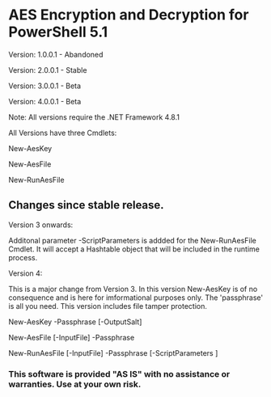 # AES Encryption and Decryption for PowerShell 5.1

Version: 1.0.0.1 - Abandoned

Version: 2.0.0.1 - Stable

Version: 3.0.0.1 - Beta

Version: 4.0.0.1 - Beta

Note: All versions require the .NET Framework 4.8.1

All Versions have three Cmdlets:

New-AesKey

New-AesFile

New-RunAesFile

## Changes since stable release.

Version 3 onwards:

Additonal parameter -ScriptParameters is addded for the New-RunAesFile Cmdlet.  It will accept a Hashtable object that will be included in the runtime process.

Version 4: 

This is a major change from Version 3. In this version New-AesKey is of no consequence and is here for imformational purposes only. The 'passphrase' is all you need. This version includes file tamper protection.

New-AesKey -Passphrase <string> [-OutputSalt] 

New-AesFile [-InputFile] <string> -Passphrase <string> 

New-RunAesFile [-InputFile] <string> -Passphrase <string> [-ScriptParameters <hashtable>] 


### This software is provided "AS IS" with no assistance or warranties. Use at your own risk.
